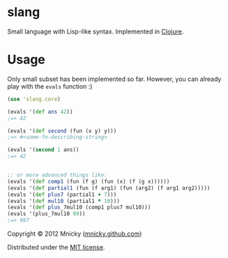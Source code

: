 # slang

Small language with Lisp-like syntax. Implemented in [Clojure](http://clojure.org).

Usage
=====

Only small subset has been implemented so far. However, you can already play
with the `evals` function :)

```clojure
(use 'slang.core)

(evals '(def ans 42))
;=> 42

(evals '(def second (fun (x y) y)))
;=> #<some-fn-describing-string>

(evals '(second 1 ans))
;=> 42


;; or more advanced things like:
(evals '(def comp1 (fun (f g) (fun (x) (f (g x))))))
(evals '(def partial1 (fun (f arg1) (fun (arg2) (f arg1 arg2)))))
(evals '(def plus7 (partial1 + 7)))
(evals '(def mul10 (partial1 * 10)))
(evals '(def plus_7mul10 (comp1 plus7 mul10)))
(evals '(plus_7mul10 99))
;=> 997
```

Copyright © 2012 Mnicky ([mnicky.github.com](http://mnicky.github.com))

Distributed under the [MIT license](http://opensource.org/licenses/MIT).
